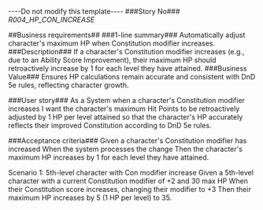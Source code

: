 ----Do not modify this template----
###Story No###
*R004_HP_CON_INCREASE*

##Business requirements##
###1-line summary###
Automatically adjust character's maximum HP when Constitution modifier increases.
###Description###
If a character's Constitution modifier increases (e.g., due to an Ability Score Improvement), their maximum HP should retroactively increase by 1 for each level they have attained.
###Business Value###
Ensures HP calculations remain accurate and consistent with DnD 5e rules, reflecting character growth.

###User story###
As a System
when a character's Constitution modifier increases
I want the character's maximum Hit Points to be retroactively adjusted by 1 HP per level attained
so that the character's HP accurately reflects their improved Constitution according to DnD 5e rules.

###Acceptance criteria###
Given a character's Constitution modifier has increased
When the system processes the change
Then the character's maximum HP increases by 1 for each level they have attained.

Scenario 1: 5th-level character with Con modifier increase
Given a 5th-level character with a current Constitution modifier of +2 and 30 max HP
When their Constitution score increases, changing their modifier to +3
Then their maximum HP increases by 5 (1 HP per level) to 35.